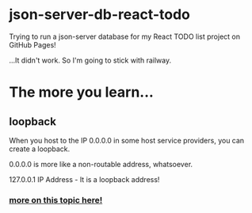 # json-server-db-react-todo
Trying to run a json-server database for my React TODO list project on GitHub Pages!

...It didn't work. So I'm going to stick with railway.


# The more you learn...

## loopback

When you host to the IP 0.0.0.0 in some host service providers, you can create a loopback.

0.0.0.0 is more like a non-routable address, whatsoever.

127.0.0.1 IP Address - It is a loopback address!

### [more on this topic here!](https://www.geeksforgeeks.org/difference-between-127-0-0-1-and-0-0-0-0/)
